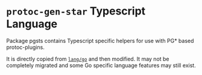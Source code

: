 # `protoc-gen-star` Typescript Language

Package pgsts contains Typescript specific helpers for use with PG* based protoc-plugins.

It is directly copied from [`lang/go`](https://pkg.go.dev/github.com/lyft/protoc-gen-star@v0.6.0/lang/go) and then modified. It may not be completely migrated and some Go specific language features may still exist.
